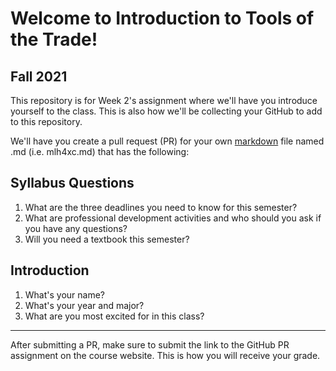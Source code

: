 # Welcome to Introduction to Tools of the Trade!
## Fall 2021
This repository is for Week 2's assignment where we'll have you introduce yourself to the class. This is also how we'll be collecting your GitHub to add to this repository.

We'll have you create a pull request (PR) for your own [markdown](https://www.markdownguide.org/cheat-sheet/) file named .md (i.e. mlh4xc.md) that has the following:

## Syllabus Questions
1. What are the three deadlines you need to know for this semester?
2. What are professional development activities and who should you ask if you have any questions?
3. Will you need a textbook this semester?
## Introduction
1. What's your name?
2. What's your year and major?
3. What are you most excited for in this class?
---
After submitting a PR, make sure to submit the link to the GitHub PR assignment on the course website. This is how you will receive your grade.
